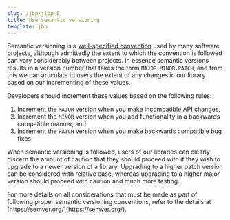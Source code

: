 ```yaml
---
slug: /jbp/jlbp-5
title: Use semantic versioning
template: jbp
---
```


Semantic versioning is a [well-specified convention](https://semver.org/) used by many software projects, although admittedly the extent to which the convention is followed can vary considerably between projects. In essence semantic versions results in a version number that takes the form `MAJOR.MINOR.PATCH`, and from this we can articulate to users the extent of any changes in our library based on our incrementing of these values.

Developers should increment these values based on the following rules:

1. Increment the `MAJOR` version when you make incompatible API changes,
2. Increment the `MINOR` version when you add functionality in a backwards compatible manner, and
3. Increment the `PATCH` version when you make backwards compatible bug fixes.

When semantic versioning is followed, users of our libraries can clearly discern the amount of caution that they should proceed with if they wish to upgrade to a newer version of a library. Upgrading to a higher patch version can be considered with relative ease, whereas upgrading to a higher major version should proceed with caution and much more testing.

For more details on all considerations that must be made as part of following proper semantic versioning conventions, refer to the details at [https://semver.org/](https://semver.org/).
